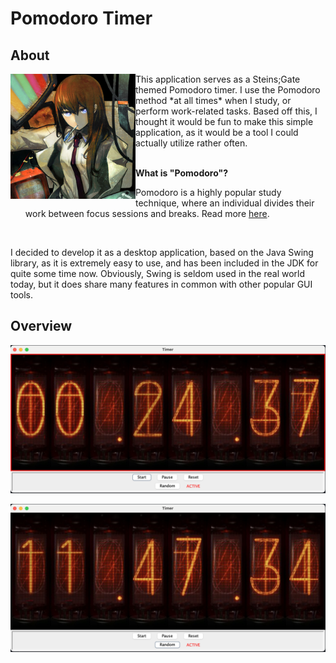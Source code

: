 # Pomodoro Timer

## About
<img align="left" src="https://github.com/hfish063/divergence-meter/blob/0a0a8e41349c40502e4344f852092832490176cf/src/main/resources/images/icon.png" width="200" />
This application serves as a Steins;Gate themed Pomodoro timer.  I use the Pomodoro method *at all times* when I study, or perform work-related tasks.    Based off this, I thought it would be fun to make this simple application, as it would be a tool I could actually utilize rather often. 

<br />
<br />

**What is "Pomodoro"?**
- Pomodoro is a highly popular study technique, where an individual divides their work between focus sessions and breaks.  Read more [here](https://en.wikipedia.org/wiki/Pomodoro_Technique).

<br />

I decided to develop it as a desktop application, based on the Java Swing library, as it is extremely easy to use, and has been included in the JDK for quite some time now.  Obviously, Swing is seldom used in the real world today, but it does share many features in common with other popular GUI tools.


## Overview

![study](https://github.com/hfish063/divergence-meter/blob/0a0a8e41349c40502e4344f852092832490176cf/src/main/resources/examples/study.png)

![random](https://github.com/hfish063/divergence-meter/blob/0a0a8e41349c40502e4344f852092832490176cf/src/main/resources/examples/random.png)
